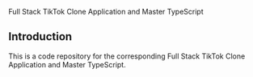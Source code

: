 Full Stack TikTok Clone Application and Master TypeScript

## Introduction
This is a code repository for the corresponding Full Stack TikTok Clone Application and Master TypeScript.
